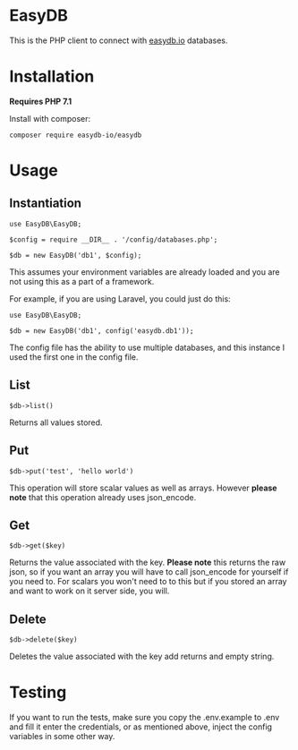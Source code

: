 # EasyDB

This is the PHP client to connect with [easydb.io](https://easydb.io/) databases.


# Installation

**Requires PHP 7.1**

Install with composer:

```
composer require easydb-io/easydb
```

# Usage

## Instantiation

`use EasyDB\EasyDB;`

`$config = require __DIR__ . '/config/databases.php';`

`$db = new EasyDB('db1', $config); `

This assumes your environment variables are already loaded and you are not using this as a part of a framework.
 
For example, if you are using  Laravel, you could just do this:

`use EasyDB\EasyDB;`

`$db = new EasyDB('db1', config('easydb.db1')); `

The config file has the ability to use multiple databases, and this instance I used the first one in the config file.

## List

`$db->list()` 

Returns all values stored.

## Put

`$db->put('test', 'hello world')`

This operation will store scalar values as well as arrays. However **please note** that this operation already uses json_encode.

## Get

`$db->get($key)` 

Returns the value associated with the key. **Please note** this returns the raw json, so if you want an array you will have to call json_encode
for yourself if you need to. For scalars you won't need to to this but if you stored an array and want to work on it server side, you will.

## Delete

`$db->delete($key)`

Deletes the value associated with the key add returns and empty string. 

# Testing

If you want to run the tests, make sure you copy the .env.example to .env and fill it enter the credentials, or as mentioned above,
inject the config variables in some other way.
